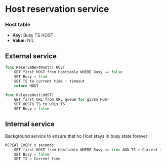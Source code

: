 # Host reservation service

### Host table
- **Key:** Busy TS HOST
- **Value:** NIL

## External service
``` go
func ReserveNextHost() HOST
    GET first HOST from Hosttable WHERE Busy == false
    SET Busy = true
    SET TS to current time + timeout
    return HOST
    
func ReleaseHost(HOST)
    GET first URL from URL queue for given HOST
    SET HOSTs TS to URLs TS
    SET Busy = false
```

## Internal service
Background service to ensure that no Host stays in busy state forever
``` go
REPEAT EVERY x seconds:
    GET first HOST from Hosttable WHERE Busy == true AND TS > Current time
    SET Busy = false
    SET TS = Current time
```
